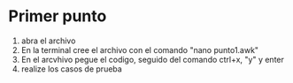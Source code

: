 # Primer punto
1. abra el archivo
2. En la terminal cree el archivo con el comando "nano punto1.awk"
3. En el arcvhivo pegue el codigo, seguido del comando ctrl+x, "y" y enter
4. realize los casos de prueba

   
